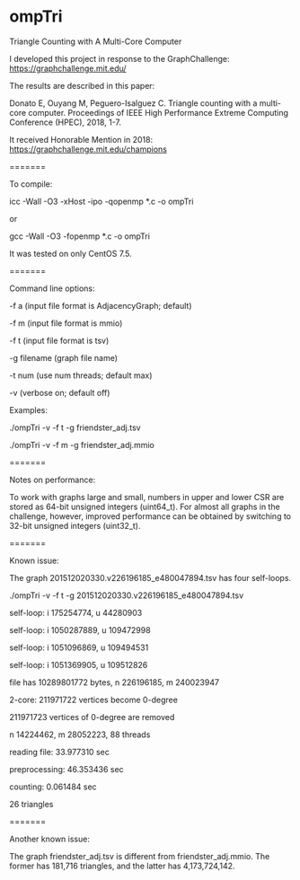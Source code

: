 # ompTri
Triangle Counting with A Multi-Core Computer

I developed this project in response to the GraphChallenge: https://graphchallenge.mit.edu/

The results are described in this paper:

Donato E, Ouyang M, Peguero-Isalguez C.  Triangle counting with a multi-core computer.  Proceedings of IEEE High Performance Extreme Computing Conference (HPEC), 2018, 1-7.

It received Honorable Mention in 2018: https://graphchallenge.mit.edu/champions

=======

To compile:

icc -Wall -O3 -xHost -ipo -qopenmp *.c -o ompTri

or

gcc -Wall -O3 -fopenmp *.c -o ompTri

It was tested on only CentOS 7.5.

=======

Command line options:

-f a (input file format is AdjacencyGraph; default)

-f m (input file format is mmio)

-f t (input file format is tsv)

-g filename (graph file name)

-t num (use num threads; default max)

-v (verbose on; default off)

Examples:

./ompTri -v -f t -g friendster_adj.tsv

./ompTri -v -f m -g friendster_adj.mmio

=======

Notes on performance:

To work with graphs large and small, numbers in upper and lower CSR are stored as 64-bit unsigned integers (uint64_t).  For almost all graphs in the challenge, however, improved performance can be obtained by switching to 32-bit unsigned integers (uint32_t).

=======

Known issue:

The graph 201512020330.v226196185_e480047894.tsv has four self-loops.

./ompTri -v -f t -g 201512020330.v226196185_e480047894.tsv

self-loop: i 175254774, u 44280903

self-loop: i 1050287889, u 109472998

self-loop: i 1051096869, u 109494531

self-loop: i 1051369905, u 109512826

file has 10289801772 bytes, n 226196185, m 240023947

2-core: 211971722 vertices become 0-degree

211971723 vertices of 0-degree are removed

n 14224462, m 28052223, 88 threads

reading file:	33.977310 sec

preprocessing:	46.353436 sec

counting:	0.061484 sec

26 triangles

=======

Another known issue:

The graph friendster_adj.tsv is different from friendster_adj.mmio.  The former has 181,716 triangles, and the latter has 4,173,724,142.
